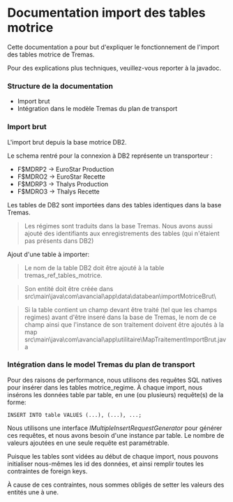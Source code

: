 # Documentation import des tables motrice

Cette documentation a pour but d'expliquer le fonctionnement de l'import des tables motrice de Tremas.

Pour des explications plus techniques, veuillez-vous reporter à la javadoc.

### Structure de la documentation

* Import brut
* Intégration dans le modèle Tremas du plan de transport


### Import brut

L'import brut depuis la base motrice DB2.

Le schema rentré pour la connexion à DB2 représente un transporteur :
* F$MDRP2 -> EuroStar Production
* F$MDRO2 -> EuroStar Recette
* F$MDRP3 -> Thalys Production
* F$MDRO3 -> Thalys Recette

Les tables de DB2 sont importées dans des tables identiques dans la base Tremas.
> Les régimes sont traduits dans la base Tremas. Nous avons aussi ajouté des identifiants aux enregistrements des tables (qui n'étaient pas présents dans DB2)

Ajout d'une table à importer:
> Le nom de la table DB2 doit être ajouté à la table tremas_ref_tables_motrice.

> Son entité doit être créée dans src\main\java\com\avancial\app\data\databean\importMotriceBrut\

> Si la table contient un champ devant être traité (tel que les champs regimes) avant d'être inseré dans la base de Tremas, le nom de ce champ ainsi que l'instance de son traitement doivent être ajoutés à la map src\main\java\com\avancial\app\utilitaire\MapTraitementImportBrut.java

### Intégration dans le model Tremas du plan de transport
Pour des raisons de performance, nous utilisons des requêtes SQL natives pour insérer dans les tables motrice_regime. À chaque import, nous insérons les données table par table, en une (ou plusieurs) requête(s) de la forme:

    INSERT INTO table VALUES (...), (...), ...;

Nous utilisons une interface *IMultipleInsertRequestGenerator* pour générer ces requêtes, et nous avons besoin d'une instance par table. Le nombre de valeurs ajoutées en une seule requête est paramétrable.

Puisque les tables sont vidées au début de chaque import, nous pouvons initialiser nous-mêmes les id des données, et ainsi remplir toutes les contraintes de foreign keys.

À cause de ces contraintes, nous sommes obligés de setter les valeurs des entités une à une.
